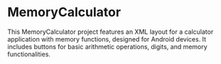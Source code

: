 # MemoryCalculator
This MemoryCalculator project features an XML layout for a calculator application with memory functions, designed for Android devices. It includes buttons for basic arithmetic operations, digits, and memory functionalities.
